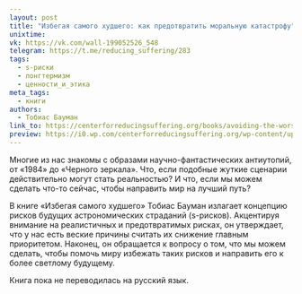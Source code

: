 ```yaml
---
layout: post
title: "Избегая самого худшего: как предотвратить моральную катастрофу"
unixtime: 
vk: https://vk.com/wall-199052526_548
telegram: https://t.me/reducing_suffering/283
tags:
  - s-риски
  - лонгтермизм
  - ценности_и_этика
meta_tags:
  - книги
authors:
  - Тобиас Бауман
link_to: https://centerforreducingsuffering.org/books/avoiding-the-worst-how-to-prevent-a-moral-catastrophe-by-tobias-baumann/
preview: https://i0.wp.com/centerforreducingsuffering.org/wp-content/uploads/2022/12/avoiding-the-worst-3-d.jpeg?resize=768%2C512&ssl=1
---
```

Многие из нас знакомы с образами научно-фантастических антиутопий, от «1984» до «Черного зеркала». Что, если подобные жуткие сценарии действительно могут стать реальностью? И что, если мы можем сделать что-то сейчас, чтобы направить мир на лучший путь?

В книге «Избегая самого худшего» Тобиас Бауман излагает концепцию рисков будущих астрономических страданий (s-рисков). Акцентируя внимание на реалистичных и предотвратимых рисках, он утверждает, что у нас есть веские причины считать их снижение главным приоритетом. Наконец, он обращается к вопросу о том, что мы можем сделать, чтобы помочь миру избежать таких рисков и направить его к более светлому будущему.

Книга пока не переводилась на русский язык.

